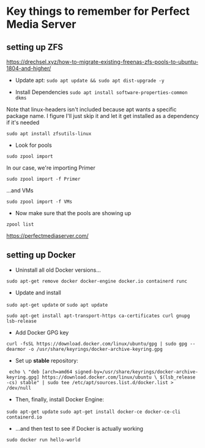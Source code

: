 # Key things to remember for Perfect Media Server 

## setting up ZFS

https://drechsel.xyz/how-to-migrate-existing-freenas-zfs-pools-to-ubuntu-1804-and-higher/


- Update apt:
`sudo apt update && sudo apt dist-upgrade -y`

- Install Dependencies
`sudo apt install software-properties-common dkms`

Note that linux-headers isn't included because apt wants a specific package name. I figure I'll just skip it and let it get installed as a dependency if it's needed


`sudo apt install zfsutils-linux`


- Look for pools

`sudo zpool import`

In our case, we're importing Primer

`sudo zpool import -f Primer`

...and VMs

`sudo zpool import -f VMs`


- Now make sure that the pools are showing up

`zpool list`



https://perfectmediaserver.com/



## setting up Docker


- Uninstall all old Docker versions...

`sudo apt-get remove docker docker-engine docker.io containerd runc`


- Update and install

`sudo apt-get update` or `sudo apt update`

`sudo apt-get install apt-transport-https ca-certificates curl gnupg lsb-release`


- Add Docker GPG key

`curl -fsSL https://download.docker.com/linux/ubuntu/gpg | sudo gpg --dearmor -o /usr/share/keyrings/docker-archive-keyring.gpg`


- Set up **stable** repository:

` echo \
  "deb [arch=amd64 signed-by=/usr/share/keyrings/docker-archive-keyring.gpg] https://download.docker.com/linux/ubuntu \
  $(lsb_release -cs) stable" | sudo tee /etc/apt/sources.list.d/docker.list > /dev/null`



- Then, finally, install Docker Engine:

`sudo apt-get update`
`sudo apt-get install docker-ce docker-ce-cli containerd.io`

- ...and then test to see if Docker is actually working

`sudo docker run hello-world`